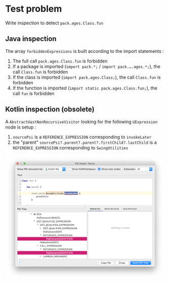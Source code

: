 # Test problem

Write inspection to detect `pack.ages.Class.fun`

## Java inspection

The array `forbiddenExpressions` is built according to the import statements :

1. The full call `pack.ages.Class.fun` is forbidden
1. If a package is imported (`import pack.*;` / `import pack.….ages.*;`), the call `Class.fun` is forbidden
1. If the class is imported (`import pack.ages.Class;`), the call `Class.fun` is forbidden
1. If the function is imported (`import static pack.ages.Class.fun;`), the call `fun` is forbidden

## Kotlin inspection (obsolete)

A `AbstractUastNonRecursiveVisitor` looking for the following `UExpression` node is setup :

1. `sourcePsi` is a `REFERENCE_EXPRESSION` corresponding to `invokeLater`
1. the "parent" `sourcePsi?.parent?.parent?.firstChild?.lastChild` is a `REFERENCE_EXPRESSION` corresponding to `SwingUtilities`

![Kotlin PSI tree](assets/kt_tree.png)
